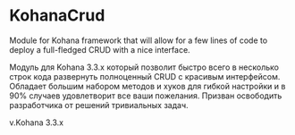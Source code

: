# KohanaCrud
Module for Kohana framework that will allow for a few lines of code to deploy a full-fledged CRUD with a nice interface.

Модуль для Kohana 3.3.x который позволит быстро всего в несколько строк кода развернуть полноценный CRUD c красивым интерфейсом.
Обладает большим набором методов и хуков для гибкой настройки и в 90% случаев удовлетворит все ваши пожелания. 
Призван освободить разработчика от решений тривиальных задач.

v.Kohana 3.3.x

